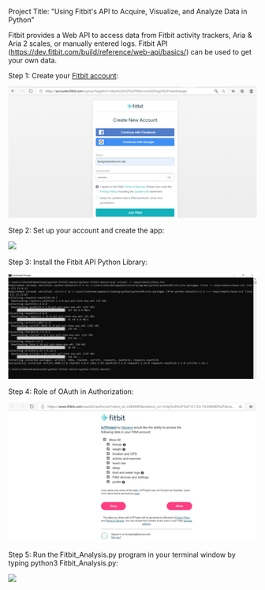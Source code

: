 Project Title: "Using Fitbit's API to Acquire, Visualize, and Analyze Data in Python"

Fitbit provides a Web API to access data from Fitbit activity trackers, Aria & Aria 2 scales, or manually entered logs.
Fitbit API (https://dev.fitbit.com/build/reference/web-api/basics/) can be used to get your own data.

Step 1: Create your [Fitbit account](https://accounts.fitbit.com/signup?targetUrl=https%3A%2F%2Fwww.fitbit.com%2Flogin%2Ftransferpage%3Fredirect%3Dhttps%253A%252F%252Fwww.fitbit.com&lcl=en_US):

![](createFitbitAccount.PNG)

Step 2: Set up your account and create the app:

![](setUpAccount.PNG)

Step 3: Install the Fitbit API Python Library:

![](installLibrary.PNG)

Step 4: Role of OAuth in Authorization:

![](oauth.PNG)

Step 5: Run the Fitbit_Analysis.py program in your terminal window by typing python3 Fitbit_Analysis.py:

![](output.PNG)



